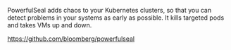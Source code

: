 PowerfulSeal adds chaos to your Kubernetes clusters, so that you can detect problems in your systems as early as possible. It kills targeted pods and takes VMs up and down.

https://github.com/bloomberg/powerfulseal

